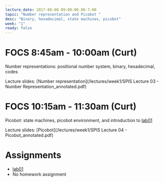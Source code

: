 ```yaml
---
lecture_date: 2017-08-08 09:00:00.00-7:00
topic: "Number representation and Picobot "
desc: "Binary, hexadecimal, state machines, picobot"
week: "1"
ready: false
---
```



# FOCS 8:45am - 10:00am (Curt)
Number representations: positional number system, binary, hexadecimal, codes

Lecture slides: [Number representation](/lectures/week1/SPIS Lecture 03 - Number Representation_annotated.pdf)




# FOCS 10:15am - 11:30am (Curt)
Picobot: state machines, picobot environment, and introduction to [lab01](/lab/lab01/)

Lecture slides: [Picobot](/lectures/week1/SPIS Lecture 04 - Picobot_annotated.pdf)

# Assignments

* [lab01](/lab/lab01/)
* No homework assignment


